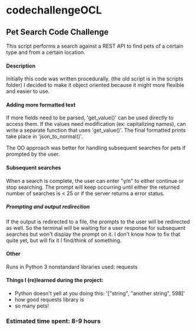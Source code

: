 # codechallengeOCL

## Pet Search Code Challenge

This script performs a search against a REST API to find pets of a certain type
and from a certain location.

#### Description

Initially this code was written procedurally. (the old script is in the scripts folder)
I decided to make it object oriented because it might more flexible and easier to use.

#### Adding more formatted text
If more fields need to be parsed, 'get_value()' can be used directly to access them.
If the values need modification (ex: capitalizing names), can write a separate function
that uses 'get_value()'. The final formatted prints take place in 'json_to_normal()'.

The OO approach was better for handling subsequent searches for pets if prompted by the user.

#### Subsequent searches
When a search is complete, the user can enter "y/n" to either continue or stop searching.
The prompt will keep occurring until either the returned number of searches is < 25 or
if the server returns a error status.

##### Prompting and output redirection
If the output is redirected to a file, the prompts to the user will be redirected as well.
So the terminal will be waiting for a user response for subsequent searches but won't
display the prompt on it. I don't know how to fix that quite yet, but will fix it I
find/think of something.

#### Other
Runs in Python 3
nonstandard libraries used: requests

#### Things I (re)learned during the project:
- Python doesn't yell at you doing this: '["string", "another string", 598]'
- how good requests library is
- so many pets!

### Estimated time spent: 8-9 hours
